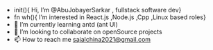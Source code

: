 - init(){ Hi, I’m @AbuJobayerSarkar , fullstack software dev}
- fn wh(){ I’m interested in React.js ,Node.js ,Cpp ,Linux based roles}
- 🌱 I’m currently learning antd (ant UI)
- 💞️ I’m looking to collaborate on openSource projects
- 📫 How to reach me sajalchina2021@gmail.com


